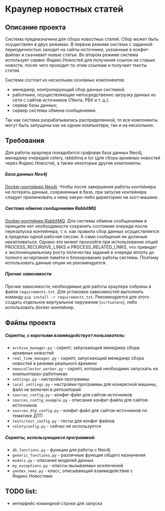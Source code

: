 # Краулер новостных статей

## Описание проекта
Система предназначена для сбора новостных статей. Сбор может быть осуществлен в двух режимах. 
В первом режиме система с заданной периодичностью заходит на сайты-источники, указанные в конфиг-файлах и скачивает новые статьи. 
Во втором режиме система использует сервис Яндекс.Новостей для получения ссылок на старые новости, после чего проходит по этим ссылкам и получает тексты статей.

Система состоит из нескольких основных компонентов:
* менеджер, контролирующий сбор данных системой;
* работники, осуществляющие непосредственно загрузку данных из сети с сайтов источников (Лента, РБК и т. д.);
* сервер базы данных;
* сервер системы обмена сообщениями.

Так как система разрабатывалась распределенной, то все компоненты могут быть запущены как на одном компьютере, так и на нескольких.


## Требования
Для работы краулера понадобится графовая база данных Neo4j, менеджер очередей celery, rabbitmq и tor (для сбора архивных новостей через Яндекс.Новости), а также некоторые другие компоненты.

##### База данных Neo4j
[Docker-контейнер Neo4j](https://hub.docker.com/_/neo4j/ "Docker-контейнер Neo4j"). Чтобы после завершения работы контейнера не потерять данные, сохраненные в базе, при запуске контейнера следует прилинковать к нему какую-либо директорию на хост-машине.

##### Система обмена сообщениями RabbitMQ
[Docker-контейнер RabbitMQ](https://hub.docker.com/_/rabbitmq/ "Docker-контейнер RabbitMQ"). Для системы обмена сообщениями в принципе нет необходимости сохранять состояние очереди после перезапуска контейнера, т. к. как правило сбор данных осуществляется в пределах одной рабочей сессии. А сами сообщения не должные накапливаться. Однако это может произойти при использовании опций PROCESS_RECURSIVE_LINKS и PROCESS_RELATED_LINKS, что приведет к экспоненциальному росту поличества заданий в очереди вплоть до полного исчерпания памяти и блокированию работы системы. Поэтому использовать данные опции не рекомендуется.

##### Прочие зависимости
Прочие зависимости, необходимые для работы краулера собраны в файле `requirements.txt`.
Для установки зависимостей выполнить команду `pip install -r requirements.txt`. Рекомендуется для этого создать отдельное виртуальное окружение (`virtualenv`), либо использовать docker-контейнер.


## Файлы проекта
##### Скрипты, с коротыми взаимодействует пользователь:
* `archive_manager.py` - скрипт, запускающий менеджер сбора архивных новостей
* `real_time_manager.py` - скрипт, запускающий менеджер сбора новостей в режиме реального времени
* `newscollector_worker.py` - скрипт, который необходимо запускать на компьютерах-работниках
* `settings.py` - настройки программы
* `local_settings.py` - настройки программы для конкретной машины, файл не включен в репозиторий
* `sources_config.py` - конфиг-файл для сайтов-источников
* `sources_config_example.py` - описание конфиг-файла для сайтов-источников
* `sources_dtp_config.py` - конфиг-файл для сайтов-источников по тематике ДТП
* `tests/test_config.py` - тесты для конфиг файлов
* `celeryconfig.py` - сейчас не используется

##### Скрипты, использующиеся программой:
* `db_functions.py` - функции для работы с Neo4j
* `generic_functions.py` - различные функции общего назначения
* `models.py` - описание моделей данных
* `my_exceptions.py` - классы вызываемых исключений
* `yandex_news.py` - класс, описывающий взаимодействие с Яндекс.Новостями


## TODO list:
* интерфейс командной строки для запуска
